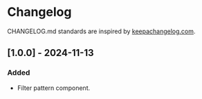 # Changelog

CHANGELOG.md standards are inspired by [keepachangelog.com](https://keepachangelog.com/en/1.0.0/).

## [1.0.0] - 2024-11-13

### Added

- Filter pattern component.
